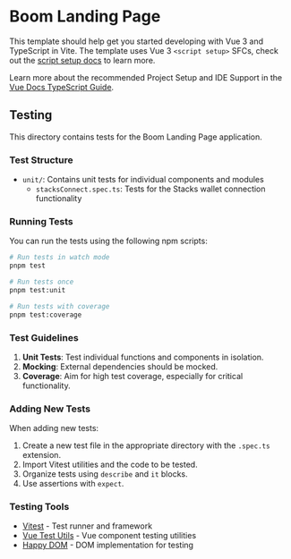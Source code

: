 # Boom Landing Page

This template should help get you started developing with Vue 3 and TypeScript in Vite. The template uses Vue 3 `<script setup>` SFCs, check out the [script setup docs](https://v3.vuejs.org/api/sfc-script-setup.html#sfc-script-setup) to learn more.

Learn more about the recommended Project Setup and IDE Support in the [Vue Docs TypeScript Guide](https://vuejs.org/guide/typescript/overview.html#project-setup).


## Testing

This directory contains tests for the Boom Landing Page application.

### Test Structure

- `unit/`: Contains unit tests for individual components and modules
  - `stacksConnect.spec.ts`: Tests for the Stacks wallet connection functionality

### Running Tests

You can run the tests using the following npm scripts:

```bash
# Run tests in watch mode
pnpm test

# Run tests once
pnpm test:unit

# Run tests with coverage
pnpm test:coverage
```

### Test Guidelines

1. **Unit Tests**: Test individual functions and components in isolation.
2. **Mocking**: External dependencies should be mocked.
3. **Coverage**: Aim for high test coverage, especially for critical functionality.

### Adding New Tests

When adding new tests:

1. Create a new test file in the appropriate directory with the `.spec.ts` extension.
2. Import Vitest utilities and the code to be tested.
3. Organize tests using `describe` and `it` blocks.
4. Use assertions with `expect`.

### Testing Tools

- [Vitest](https://vitest.dev/) - Test runner and framework
- [Vue Test Utils](https://test-utils.vuejs.org/) - Vue component testing utilities
- [Happy DOM](https://github.com/capricorn86/happy-dom) - DOM implementation for testing